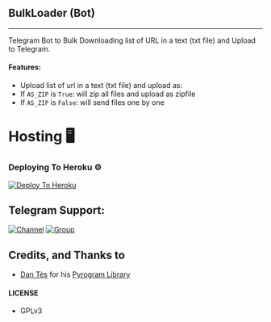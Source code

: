 ## BulkLoader (Bot)
---

Telegram Bot to Bulk Downloading list of URL in a text (txt file) and Upload to Telegram.

#### Features:

- Upload list of url in a text (txt file) and upload as:
- If `AS_ZIP` is `True`:
will zip all files and upload as zipfile
- If `AS_ZIP` is `False`:
will send files one by one

# Hosting 🖥

### Deploying To Heroku ⚙

[![Deploy To Heroku](https://www.herokucdn.com/deploy/button.svg)](https://heroku.com/deploy?template=https://github.com/X-Gorn/BulkLoader/)

## Telegram Support:

[![Channel](https://img.shields.io/badge/TG-Channel-30302f?style=flat&logo=telegram)](https://t.me/xTeamBots)
[![Group](https://img.shields.io/badge/TG-Group-30302f?style=flat&logo=telegram)](https://t.me/xTeamBotsSupport)

## Credits, and Thanks to

* [Dan Tès](https://t.me/haskell) for his [Pyrogram Library](https://github.com/pyrogram/pyrogram)

#### LICENSE
- GPLv3
